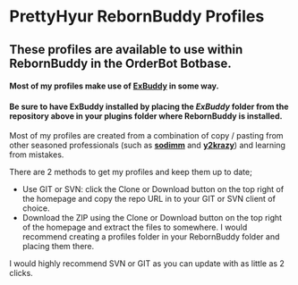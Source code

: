 # PrettyHyur RebornBuddy Profiles
## These profiles are available to use within RebornBuddy in the OrderBot Botbase.

#### Most of my profiles make use of **[ExBuddy](https://github.com/Entrax643/ExBuddy)** in some way.
#### Be sure to have **ExBuddy** installed by placing the *ExBuddy* folder from the repository above in your **plugins** folder where RebornBuddy is installed.

Most of my profiles are created from a combination of copy / pasting from other seasoned professionals (such as **[sodimm](https://github.com/sodimm)** and **[y2krazy](https://github.com/y2krazy)**) and learning from mistakes.

There are 2 methods to get my profiles and keep them up to date;

* Use GIT or SVN: click the Clone or Download button on the top right of the homepage and copy the repo URL in to your GIT or SVN client of choice.
* Download the ZIP using the Clone or Download button on the top right of the homepage and extract the files to somewhere. I would recommend creating a profiles folder in your RebornBuddy folder and placing them there.

I would highly recommend SVN or GIT as you can update with as little as 2 clicks.
